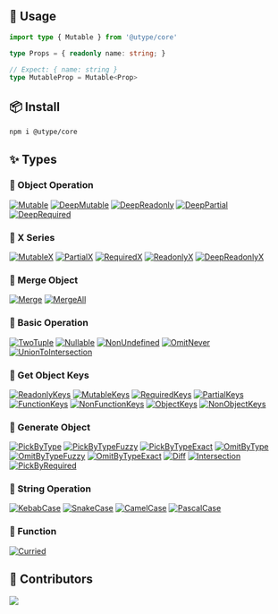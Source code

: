 
## 🦄 Usage

```ts
import type { Mutable } from '@utype/core'

type Props = { readonly name: string; }

// Expect: { name: string }
type MutableProp = Mutable<Prop>
```

## 📦 Install

```bash
npm i @utype/core
```

## ✨ Types

### 🚀 Object Operation

<a href="./docs/types/mutable.md" target="_blank" ><img src="https://img.shields.io/badge/Mutable-006FEE" alt="Mutable" /></a>
<a href="./docs/types/deep-mutable.md" target="_blank" ><img src="https://img.shields.io/badge/DeepMutable-006FEE" alt="DeepMutable" /></a>
<a href="./docs/types/deep-readonly.md" target="_blank" ><img src="https://img.shields.io/badge/DeepReadonly-006FEE" alt="DeepReadonly" /></a>
<a href="./docs/types/deep-partial.md" target="_blank" ><img src="https://img.shields.io/badge/DeepPartial-006FEE" alt="DeepPartial" /></a>
<a href="./docs/types/deep-required.md" target="_blank" ><img src="https://img.shields.io/badge/DeepRequired-006FEE" alt="DeepRequired" /></a>

### 🚀 X Series

<a href="./docs/types/mutable-x.md" target="_blank" ><img src="https://img.shields.io/badge/MutableX-f31260" alt="MutableX" /></a>
<a href="./docs/types/partial-x.md" target="_blank" ><img src="https://img.shields.io/badge/PartialX-f31260" alt="PartialX" /></a>
<a href="./docs/types/required-x.md" target="_blank" ><img src="https://img.shields.io/badge/RequiredX-f31260" alt="RequiredX" /></a>
<a href="./docs/types/readonly-x.md" target="_blank" ><img src="https://img.shields.io/badge/ReadonlyX-f31260" alt="ReadonlyX" /></a>
<a href="./docs/types/deep-readonly-x.md" target="_blank" ><img src="https://img.shields.io/badge/DeepReadonlyX-f31260" alt="DeepReadonlyX" /></a>

### 🚀 Merge Object

<a href="./docs/types/merge.md" target="_blank" ><img src="https://img.shields.io/badge/Merge-f5a524" alt="Merge" /></a>
<a href="./docs/types/merge-all.md" target="_blank" ><img src="https://img.shields.io/badge/MergeAll-f5a524" alt="MergeAll" /></a>

### 🚀 Basic Operation

<a href="./docs/types/two-tuple.md" target="_blank" ><img src="https://img.shields.io/badge/TwoTuple-006FEE" alt="TwoTuple" /></a>
<a href="./docs/types/nullable.md" target="_blank" ><img src="https://img.shields.io/badge/Nullable-006FEE" alt="Nullable" /></a>
<a href="./docs/types/non-undefined.md" target="_blank" ><img src="https://img.shields.io/badge/NonUndefined-006FEE" alt="NonUndefined" /></a>
<a href="./docs/types/omit-never.md" target="_blank" ><img src="https://img.shields.io/badge/OmitNever-006FEE" alt="OmitNever" /></a>
<a href="./docs/types/union-to-intersection.md" target="_blank" ><img src="https://img.shields.io/badge/UnionToIntersection-006FEE" alt="UnionToIntersection" /></a>

### 🚀 Get Object Keys

<a href="./docs/types/readonly-keys.md" target="_blank" ><img src="https://img.shields.io/badge/ReadonlyKeys-7828c8" alt="ReadonlyKeys" /></a>
<a href="./docs/types/mutable-keys.md" target="_blank" ><img src="https://img.shields.io/badge/MutableKeys-7828c8" alt="MutableKeys" /></a>
<a href="./docs/types/required-keys.md" target="_blank" ><img src="https://img.shields.io/badge/RequiredKeys-7828c8" alt="RequiredKeys" /></a>
<a href="./docs/types/partial-keys.md" target="_blank" ><img src="https://img.shields.io/badge/PartialKeys-7828c8" alt="PartialKeys" /></a>
<a href="./docs/types/function-keys.md" target="_blank" ><img src="https://img.shields.io/badge/FunctionKeys-7828c8" alt="FunctionKeys" /></a>
<a href="./docs/types/non-function-keys.md" target="_blank" ><img src="https://img.shields.io/badge/NonFunctionKeys-7828c8" alt="NonFunctionKeys" /></a>
<a href="./docs/types/object-keys.md" target="_blank" ><img src="https://img.shields.io/badge/ObjectKeys-7828c8" alt="ObjectKeys" /></a>
<a href="./docs/types/non-object-keys.md" target="_blank" ><img src="https://img.shields.io/badge/NonObjectKeys-7828c8" alt="NonObjectKeys" /></a>

### 🚀 Generate Object

<a href="./docs/types/pick-by-type.md" target="_blank" ><img src="https://img.shields.io/badge/PickByType-f31260" alt="PickByType" /></a>
<a href="./docs/types/pick-by-type-fuzzy.md" target="_blank" ><img src="https://img.shields.io/badge/PickByTypeFuzzy-f31260" alt="PickByTypeFuzzy" /></a>
<a href="./docs/types/pick-by-type-exact.md" target="_blank" ><img src="https://img.shields.io/badge/PickByTypeExact-f31260" alt="PickByTypeExact" /></a>
<a href="./docs/types/omit-by-type.md" target="_blank" ><img src="https://img.shields.io/badge/OmitByType-f31260" alt="OmitByType" /></a>
<a href="./docs/types/omit-by-type-fuzzy.md" target="_blank" ><img src="https://img.shields.io/badge/OmitByTypeFuzzy-f31260" alt="OmitByTypeFuzzy" /></a>
<a href="./docs/types/omit-by-type-exact.md" target="_blank" ><img src="https://img.shields.io/badge/OmitByTypeExact-f31260" alt="OmitByTypeExact" /></a>
<a href="./docs/types/diff.md" target="_blank" ><img src="https://img.shields.io/badge/Diff-f31260" alt="Diff" /></a>
<a href="./docs/types/intersection.md" target="_blank" ><img src="https://img.shields.io/badge/Intersection-f31260" alt="Intersection" /></a>
<a href="./docs/types/pick-by-required.md" target="_blank" ><img src="https://img.shields.io/badge/PickByRequired-f31260" alt="PickByRequired" /></a>

### 🚀 String Operation

<a href="./docs/types/kebab-case.md" target="_blank" ><img src="https://img.shields.io/badge/KebabCase-17c964" alt="KebabCase" /></a>
<a href="./docs/types/snake-case.md" target="_blank" ><img src="https://img.shields.io/badge/SnakeCase-17c964" alt="SnakeCase" /></a>
<a href="./docs/types/camel-case.md" target="_blank" ><img src="https://img.shields.io/badge/CamelCase-17c964" alt="CamelCase" /></a>
<a href="./docs/types/pascal-case.md" target="_blank" ><img src="https://img.shields.io/badge/PascalCase-17c964" alt="PascalCase" /></a>

### 🚀 Function

<a href="./docs/types/curried.md" target="_blank" ><img src="https://img.shields.io/badge/Curried-7828c8" alt="Curried" /></a>

## 🥰 Contributors

<a href="https://github.com/wzc520pyfm/utype/graphs/contributors">
  <img src="https://contrib.rocks/image?repo=wzc520pyfm/utype" />
</a>
